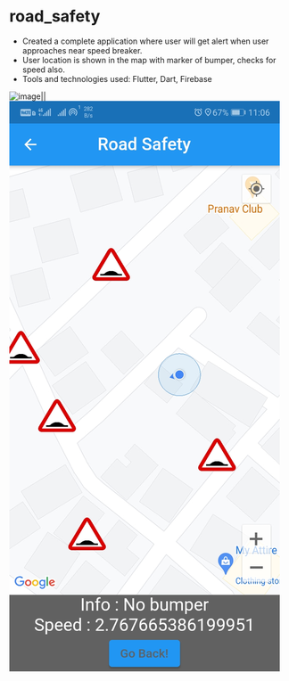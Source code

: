 # road_safety
- Created a complete application where user will get alert when user approaches near speed breaker.
- User location is shown in the map with marker of bumper, checks for speed also.
-	Tools and technologies used: Flutter, Dart, Firebase

![image](https://github.com/Aktparihar/Road-Safety/blob/main/SS.jpg=250x250)||![image](https://github.com/Aktparihar/Road-Safety/blob/main/SS1.jpg)

